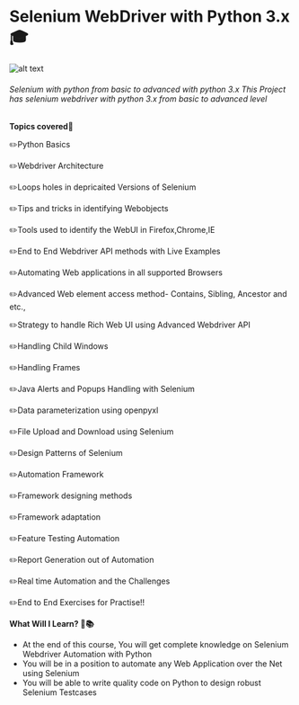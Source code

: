 # Selenium WebDriver with Python 3.x :mortar_board:
![alt text](https://github.com/venkywarriors619/Selenium_java_Advanced/blob/master/testpython/1_gRvKUMZYrL1miPWbkIyVTQ.png "Selenium WebDriver with Python 3.x ")
###### Selenium with python from basic to advanced with python 3.x This Project has selenium webdriver with python 3.x from basic to advanced level

**Topics covered:pencil:**

:pencil2:Python Basics

:pencil2:Webdriver Architecture

:pencil2:Loops holes in depricaited Versions of Selenium

:pencil2:Tips and tricks in identifying Webobjects

:pencil2:Tools used to identify the WebUI in Firefox,Chrome,IE

:pencil2:End to End Webdriver API methods with Live Examples

:pencil2:Automating Web applications in all supported Browsers

:pencil2:Advanced Web element access method- Contains, Sibling, Ancestor and etc.,

:pencil2:Strategy to handle Rich Web UI using Advanced Webdriver API

:pencil2:Handling Child Windows

:pencil2:Handling Frames

:pencil2:Java Alerts and Popups Handling with Selenium

:pencil2:Data parameterization using openpyxl

:pencil2:File Upload and Download using Selenium

:pencil2:Design Patterns of Selenium

:pencil2:Automation Framework

:pencil2:Framework designing methods

:pencil2:Framework adaptation

:pencil2:Feature Testing Automation

:pencil2:Report Generation out of Automation

:pencil2:Real time Automation and the Challenges

:pencil2:End to End Exercises for Practise!!


**What Will I Learn? :book::books:**

* At the end of this course, You will get complete knowledge on Selenium Webdriver Automation with Python
* You will be in a position to automate any Web Application over the Net using Selenium
* You will be able to write quality code on Python to design robust Selenium Testcases
